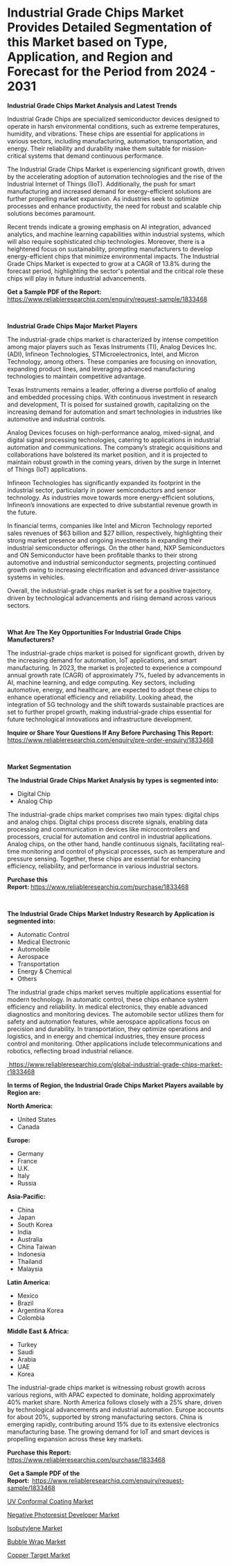 <p><h1>Industrial Grade Chips Market Provides Detailed Segmentation of this Market based on Type, Application, and Region and Forecast for the Period from 2024 - 2031</h1></p><p><strong>Industrial Grade Chips Market Analysis and Latest Trends</strong></p>
<p><p>Industrial Grade Chips are specialized semiconductor devices designed to operate in harsh environmental conditions, such as extreme temperatures, humidity, and vibrations. These chips are essential for applications in various sectors, including manufacturing, automation, transportation, and energy. Their reliability and durability make them suitable for mission-critical systems that demand continuous performance.</p><p>The Industrial Grade Chips Market is experiencing significant growth, driven by the accelerating adoption of automation technologies and the rise of the Industrial Internet of Things (IIoT). Additionally, the push for smart manufacturing and increased demand for energy-efficient solutions are further propelling market expansion. As industries seek to optimize processes and enhance productivity, the need for robust and scalable chip solutions becomes paramount.</p><p>Recent trends indicate a growing emphasis on AI integration, advanced analytics, and machine learning capabilities within industrial systems, which will also require sophisticated chip technologies. Moreover, there is a heightened focus on sustainability, prompting manufacturers to develop energy-efficient chips that minimize environmental impacts. The Industrial Grade Chips Market is expected to grow at a CAGR of 13.8% during the forecast period, highlighting the sector's potential and the critical role these chips will play in future industrial advancements.</p></p>
<p><strong>Get a Sample PDF of the Report:&nbsp;</strong> <a href="https://www.reliableresearchiq.com/enquiry/request-sample/1833468?utm_campaign=1611&utm_medium=2&utm_source=Github&utm_content=ia&utm_term=17102024&utm_id=industrial-grade-chips">https://www.reliableresearchiq.com/enquiry/request-sample/1833468</a></p>
<p>&nbsp;</p>
<p><strong>Industrial Grade Chips Major Market Players</strong></p>
<p><p>The industrial-grade chips market is characterized by intense competition among major players such as Texas Instruments (TI), Analog Devices Inc. (ADI), Infineon Technologies, STMicroelectronics, Intel, and Micron Technology, among others. These companies are focusing on innovation, expanding product lines, and leveraging advanced manufacturing technologies to maintain competitive advantage.</p><p>Texas Instruments remains a leader, offering a diverse portfolio of analog and embedded processing chips. With continuous investment in research and development, TI is poised for sustained growth, capitalizing on the increasing demand for automation and smart technologies in industries like automotive and industrial controls.</p><p>Analog Devices focuses on high-performance analog, mixed-signal, and digital signal processing technologies, catering to applications in industrial automation and communications. The company’s strategic acquisitions and collaborations have bolstered its market position, and it is projected to maintain robust growth in the coming years, driven by the surge in Internet of Things (IoT) applications.</p><p>Infineon Technologies has significantly expanded its footprint in the industrial sector, particularly in power semiconductors and sensor technology. As industries move towards more energy-efficient solutions, Infineon’s innovations are expected to drive substantial revenue growth in the future.</p><p>In financial terms, companies like Intel and Micron Technology reported sales revenues of $63 billion and $27 billion, respectively, highlighting their strong market presence and ongoing investments in expanding their industrial semiconductor offerings. On the other hand, NXP Semiconductors and ON Semiconductor have been profitable thanks to their strong automotive and industrial semiconductor segments, projecting continued growth owing to increasing electrification and advanced driver-assistance systems in vehicles.</p><p>Overall, the industrial-grade chips market is set for a positive trajectory, driven by technological advancements and rising demand across various sectors.</p></p>
<p>&nbsp;</p>
<p><strong>What Are The Key Opportunities For Industrial Grade Chips Manufacturers?</strong></p>
<p><p>The industrial-grade chips market is poised for significant growth, driven by the increasing demand for automation, IoT applications, and smart manufacturing. In 2023, the market is projected to experience a compound annual growth rate (CAGR) of approximately 7%, fueled by advancements in AI, machine learning, and edge computing. Key sectors, including automotive, energy, and healthcare, are expected to adopt these chips to enhance operational efficiency and reliability. Looking ahead, the integration of 5G technology and the shift towards sustainable practices are set to further propel growth, making industrial-grade chips essential for future technological innovations and infrastructure development.</p></p>
<p><strong>Inquire or Share Your Questions If Any Before Purchasing This Report:</strong> <a href="https://www.reliableresearchiq.com/enquiry/pre-order-enquiry/1833468?utm_campaign=1611&utm_medium=2&utm_source=Github&utm_content=ia&utm_term=17102024&utm_id=industrial-grade-chips">https://www.reliableresearchiq.com/enquiry/pre-order-enquiry/1833468</a></p>
<p>&nbsp;</p>
<p><strong>Market Segmentation</strong></p>
<p><strong>The Industrial Grade Chips Market Analysis by types is segmented into:</strong></p>
<p><ul><li>Digital Chip</li><li>Analog Chip</li></ul></p>
<p><p>The industrial-grade chips market comprises two main types: digital chips and analog chips. Digital chips process discrete signals, enabling data processing and communication in devices like microcontrollers and processors, crucial for automation and control in industrial applications. Analog chips, on the other hand, handle continuous signals, facilitating real-time monitoring and control of physical processes, such as temperature and pressure sensing. Together, these chips are essential for enhancing efficiency, reliability, and performance in various industrial sectors.</p></p>
<p><strong>Purchase this Report:&nbsp;</strong><a href="https://www.reliableresearchiq.com/purchase/1833468?utm_campaign=1611&utm_medium=2&utm_source=Github&utm_content=ia&utm_term=17102024&utm_id=industrial-grade-chips">https://www.reliableresearchiq.com/purchase/1833468</a></p>
<p>&nbsp;</p>
<p><strong>The Industrial Grade Chips Market Industry Research by Application is segmented into:</strong></p>
<p><ul><li>Automatic Control</li><li>Medical Electronic</li><li>Automobile</li><li>Aerospace</li><li>Transportation</li><li>Energy & Chemical</li><li>Others</li></ul></p>
<p><p>The industrial grade chips market serves multiple applications essential for modern technology. In automatic control, these chips enhance system efficiency and reliability. In medical electronics, they enable advanced diagnostics and monitoring devices. The automobile sector utilizes them for safety and automation features, while aerospace applications focus on precision and durability. In transportation, they optimize operations and logistics, and in energy and chemical industries, they ensure process control and monitoring. Other applications include telecommunications and robotics, reflecting broad industrial reliance.</p></p>
<p><a href="https://www.reliableresearchiq.com/global-industrial-grade-chips-market-r1833468?utm_campaign=1611&utm_medium=2&utm_source=Github&utm_content=ia&utm_term=17102024&utm_id=industrial-grade-chips">&nbsp;https://www.reliableresearchiq.com/global-industrial-grade-chips-market-r1833468</a></p>
<p><strong>In terms of Region, the Industrial Grade Chips Market Players available by Region are:</strong></p>
<p>
    <p> <strong> North America: </strong>
        <ul>
            <li>United States</li>
            <li>Canada</li>
        </ul>
        </p> 
    <p> <strong> Europe: </strong>
        <ul>
            <li>Germany</li>
            <li>France</li>
            <li>U.K.</li>
            <li>Italy</li>
            <li>Russia</li>
        </ul>
        </p> 
    <p> <strong> Asia-Pacific: </strong>
        <ul>
            <li>China</li>
            <li>Japan</li>
            <li>South Korea</li>
            <li>India</li>
            <li>Australia</li>
            <li>China Taiwan</li>
            <li>Indonesia</li>
            <li>Thailand</li>
            <li>Malaysia</li>
        </ul>
        </p> 
    <p> <strong> Latin America: </strong>
        <ul>
            <li>Mexico</li>
            <li>Brazil</li>
            <li>Argentina Korea</li>
            <li>Colombia</li>
        </ul>
        </p> 
    <p> <strong> Middle East & Africa: </strong>
        <ul>
            <li>Turkey</li>
            <li>Saudi</li>
            <li>Arabia</li>
            <li>UAE</li>
            <li>Korea</li>
        </ul>
    </p>
    </p>
<p><p>The industrial-grade chips market is witnessing robust growth across various regions, with APAC expected to dominate, holding approximately 40% market share. North America follows closely with a 25% share, driven by technological advancements and industrial automation. Europe accounts for about 20%, supported by strong manufacturing sectors. China is emerging rapidly, contributing around 15% due to its extensive electronics manufacturing base. The growing demand for IoT and smart devices is propelling expansion across these key markets.</p></p>
<p><strong>Purchase this Report: </strong><a href="https://www.reliableresearchiq.com/purchase/1833468?utm_campaign=1611&utm_medium=2&utm_source=Github&utm_content=ia&utm_term=17102024&utm_id=industrial-grade-chips">https://www.reliableresearchiq.com/purchase/1833468</a></p>
<p>&nbsp;<strong>Get a Sample PDF of the Report:&nbsp;&nbsp;</strong><a href="https://www.reliableresearchiq.com/enquiry/request-sample/1833468?utm_campaign=1611&utm_medium=2&utm_source=Github&utm_content=ia&utm_term=17102024&utm_id=industrial-grade-chips">https://www.reliableresearchiq.com/enquiry/request-sample/1833468</a></p>
<p><strong></strong></p>
<p><p><a href="https://www.linkedin.com/pulse/pulse-uv-conformal-coating-rhythms-change-market-resonance-syr4e?utm_campaign=1611&utm_medium=2&utm_source=Github&utm_content=ia&utm_term=17102024&utm_id=industrial-grade-chips">UV Conformal Coating Market</a></p><p><a href="https://www.linkedin.com/pulse/negative-photoresist-developer-market-revolution-2024-gvtge?utm_campaign=1611&utm_medium=2&utm_source=Github&utm_content=ia&utm_term=17102024&utm_id=industrial-grade-chips">Negative Photoresist Developer Market</a></p><p><a href="https://www.linkedin.com/pulse/isobutylene-industry-sector-market-dynamics-future-scenarios-q40se?utm_campaign=1611&utm_medium=2&utm_source=Github&utm_content=ia&utm_term=17102024&utm_id=industrial-grade-chips">Isobutylene Market</a></p><p><a href="https://www.linkedin.com/pulse/bubble-wrap-market-research-report-exploring-size-revenue-lu9ye?utm_campaign=1611&utm_medium=2&utm_source=Github&utm_content=ia&utm_term=17102024&utm_id=industrial-grade-chips">Bubble Wrap Market</a></p><p><a href="https://www.linkedin.com/pulse/copper-target-market-overview-forecast-2024-2031-detailed-ibooe?utm_campaign=1611&utm_medium=2&utm_source=Github&utm_content=ia&utm_term=17102024&utm_id=industrial-grade-chips">Copper Target Market</a></p></p>